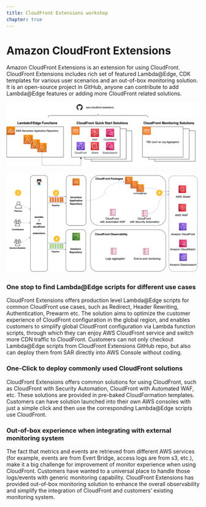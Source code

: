 ```yaml
---
title: CloudFront Extensions workshop 
chapter: true
---
```


# Amazon CloudFront Extensions 

Amazon CloudFront Extensions is an extension for using CloudFront. CloudFront Extensions includes rich set of featured Lambda@Edge, CDK templates for various user scenarios and an out-of-box monitoring solution. It is an open-source project in GitHub, anyone can contribute to add Lambda@Edge features or adding more CloudFront related solutions.

![What is CloudFrontExt](/images/what-is-cloudfrontext.png)

![High Level Design](/images/high-level-arch.png)

### One stop to find Lambda@Edge scripts for different use cases

CloudFront Extensions offers production level Lambda@Edge scripts for common CloudFront use cases, such as Redirect, Header Rewriting, Authentication, Prewarm etc. The solution aims to optimize the customer experience of CloudFront configuration in the global region, and enables customers to simplify global CloudFront configuration via Lambda function scripts, through which they can enjoy AWS CloudFront service and switch more CDN traffic to CloudFront. Customers can not only checkout Lambda@Edge scripts from CloudFront Extensions GitHub repo, but also can deploy them from SAR directly into AWS Console without coding.

### One-Click to deploy commonly used CloudFront solutions

CloudFront Extensions offers common solutions for using CloudFront, such as CloudFront with Security Automation, CloudFront with Automated WAF, etc. These solutions are provided in pre-baked CloudFormation templates. Customers can have solution launched into their own AWS consoles with just a simple click and then use the corresponding Lambda@Edge scripts use CloudFront.

### Out-of-box experience when integrating with external monitoring system

The fact that metrics and events are retrieved from different AWS services (for example, events are from Evert Bridge, access logs are from s3, etc.), make it a big challenge for improvement of monitor experience when using CloudFront. Customers have wanted to a universal place to handle those logs/events with generic monitoring capability. CloudFront Extensions has provided out-of-box monitoring solution to enhance the overall observability and simplify the integration of CloudFront and customers’ existing monitoring system.

